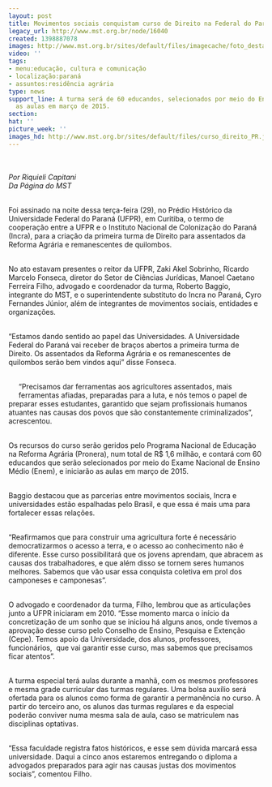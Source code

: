 ```yaml
---
layout: post
title: Movimentos sociais conquistam curso de Direito na Federal do Paraná
legacy_url: http://www.mst.org.br/node/16040
created: 1398887078
images: http://www.mst.org.br/sites/default/files/imagecache/foto_destaque/curso_direito_PR.jpg
video: ''
tags:
- menu:educação, cultura e comunicação
- localização:paraná
- assuntos:residência agrária
type: news
support_line: A turma será de 60 educandos, selecionados por meio do Enem, e iniciarão
  as aulas em março de 2015.
section: 
hat: ''
picture_week: ''
images_hd: http://www.mst.org.br/sites/default/files/curso_direito_PR.jpg
---
```

<p class="MsoNormal"><img style="margin: 10px;" src="http://www.mst.org.br/sites/default/files/curso_direito_PR.jpg" alt=""></p><p class="MsoNormal"><em>Por Riquieli Capitani<br> Da Página do MST</em></p><p class="MsoNormal"><br>Foi assinado na noite dessa terça-feira (29), no Prédio Histórico da Universidade Federal do Paraná (UFPR), em Curitiba, o termo de cooperação entre a UFPR e o Instituto Nacional de Colonização do Paraná (Incra), para a criação da primeira turma de Direito para assentados da Reforma Agrária e remanescentes de quilombos.</p><p class="MsoNormal"><br>No ato estavam presentes o reitor da UFPR, Zaki Akel Sobrinho, Ricardo Marcelo Fonseca, diretor do Setor de Ciências Jurídicas, Manoel Caetano Ferreira Filho, advogado e coordenador da turma, Roberto Baggio, integrante do MST, e o superintendente substituto do Incra no Paraná, Cyro Fernandes Júnior, além de integrantes de movimentos sociais, entidades e organizações.</p><p class="MsoNormal"><br>“Estamos dando sentido ao papel das Universidades. A Universidade Federal do Paraná vai receber de braços abertos a primeira turma de Direito. Os assentados da Reforma Agrária e os remanescentes de quilombos serão bem vindos aqui” disse Fonseca.</p><p class="MsoNormal"><br><img style="margin: 10px; float: left;" src="http://www.mst.org.br/sites/default/files/curso_direito_PR_Rodrigo%20Asturiam.jpg" alt="">“Precisamos dar ferramentas aos agricultores assentados, mais ferramentas afiadas, preparadas para a luta, e nós temos o papel de preparar esses estudantes, garantido que sejam profissionais humanos atuantes nas causas dos povos que são constantemente criminalizados”, acrescentou.</p><p class="MsoNormal"><br>Os recursos do curso serão geridos pelo Programa Nacional de Educação na Reforma Agrária (Pronera), num total de R$ 1,6 milhão, e contará com 60 educandos que serão selecionados por meio do Exame Nacional de Ensino Médio (Enem), e iniciarão as aulas em março de 2015.</p><p class="MsoNormal"><br>Baggio destacou que as parcerias entre movimentos sociais, Incra e universidades estão espalhadas pelo Brasil, e que essa é mais uma para fortalecer essas relações.</p><p class="MsoNormal"><br>“Reafirmamos que para construir uma agricultura forte é necessário democratizarmos o acesso a terra, e o acesso ao conhecimento não é diferente. Esse curso possibilitará que os jovens aprendam, que abracem as causas dos trabalhadores, e que além disso se tornem seres humanos melhores. Sabemos que vão usar essa conquista coletiva em prol dos camponeses e camponesas”.</p><p class="MsoNormal"><br>O advogado e coordenador da turma, Filho, lembrou que as articulações junto a UFPR iniciaram em 2010. “Esse momento marca o início da concretização de um sonho que se iniciou há alguns anos, onde tivemos a aprovação desse curso pelo Conselho de Ensino, Pesquisa e Extenção (Cepe). Temos apoio da Universidade, dos alunos, professores, funcionários, &nbsp;que vai garantir esse curso, mas sabemos que precisamos ficar atentos”.</p><p class="MsoNormal"><br>A turma especial terá aulas durante a manhã, com os mesmos professores e mesma grade curricular das turmas regulares. Uma bolsa auxílio será ofertada para os alunos como forma de garantir a permanência no curso. A partir do terceiro ano, os alunos das turmas regulares e da especial poderão conviver numa mesma sala de aula, caso se matriculem nas disciplinas optativas.</p><p class="MsoNormal"><br>“Essa faculdade registra fatos históricos, e esse sem dúvida marcará essa universidade. Daqui a cinco anos estaremos entregando o diploma a advogados preparados para agir nas causas justas dos movimentos sociais”, comentou Filho.</p>
